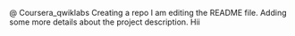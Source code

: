 @ Coursera_qwiklabs
Creating a repo
I am editing the README file. Adding some more details about the project description.
Hii


